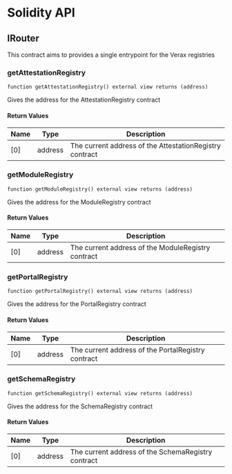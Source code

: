 # Solidity API

## IRouter

This contract aims to provides a single entrypoint for the Verax registries

### getAttestationRegistry

```solidity
function getAttestationRegistry() external view returns (address)
```

Gives the address for the AttestationRegistry contract

#### Return Values

| Name | Type | Description |
| ---- | ---- | ----------- |
| [0] | address | The current address of the AttestationRegistry contract |

### getModuleRegistry

```solidity
function getModuleRegistry() external view returns (address)
```

Gives the address for the ModuleRegistry contract

#### Return Values

| Name | Type | Description |
| ---- | ---- | ----------- |
| [0] | address | The current address of the ModuleRegistry contract |

### getPortalRegistry

```solidity
function getPortalRegistry() external view returns (address)
```

Gives the address for the PortalRegistry contract

#### Return Values

| Name | Type | Description |
| ---- | ---- | ----------- |
| [0] | address | The current address of the PortalRegistry contract |

### getSchemaRegistry

```solidity
function getSchemaRegistry() external view returns (address)
```

Gives the address for the SchemaRegistry contract

#### Return Values

| Name | Type | Description |
| ---- | ---- | ----------- |
| [0] | address | The current address of the SchemaRegistry contract |

